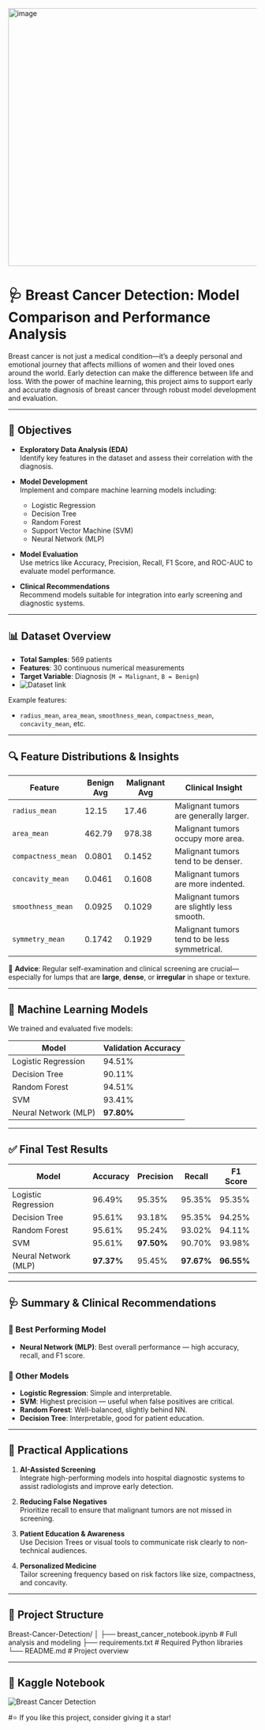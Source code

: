 <img width="933" height="522" alt="image" src="https://github.com/user-attachments/assets/04e090bb-6304-4f6c-9499-041d91b18ab7" />


# 🩺 Breast Cancer Detection: Model Comparison and Performance Analysis

Breast cancer is not just a medical condition—it’s a deeply personal and emotional journey that affects millions of women and their loved ones around the world. Early detection can make the difference between life and loss. With the power of machine learning, this project aims to support early and accurate diagnosis of breast cancer through robust model development and evaluation.

---

## 📌 Objectives

- **Exploratory Data Analysis (EDA)**  
  Identify key features in the dataset and assess their correlation with the diagnosis.

- **Model Development**  
  Implement and compare machine learning models including:
  - Logistic Regression
  - Decision Tree
  - Random Forest
  - Support Vector Machine (SVM)
  - Neural Network (MLP)

- **Model Evaluation**  
  Use metrics like Accuracy, Precision, Recall, F1 Score, and ROC-AUC to evaluate model performance.

- **Clinical Recommendations**  
  Recommend models suitable for integration into early screening and diagnostic systems.

---

## 📊 Dataset Overview

- **Total Samples**: 569 patients  
- **Features**: 30 continuous numerical measurements  
- **Target Variable**: Diagnosis (`M = Malignant`, `B = Benign`)
- ![Dataset link](https://archive.ics.uci.edu/dataset/17/breast+cancer+wisconsin+diagnostic)

Example features:
- `radius_mean`, `area_mean`, `smoothness_mean`, `compactness_mean`, `concavity_mean`, etc.

---

## 🔍 Feature Distributions & Insights

| Feature             | Benign Avg | Malignant Avg | Clinical Insight                                 |
|---------------------|------------|---------------|--------------------------------------------------|
| `radius_mean`       | 12.15      | 17.46         | Malignant tumors are generally larger.           |
| `area_mean`         | 462.79     | 978.38        | Malignant tumors occupy more area.               |
| `compactness_mean`  | 0.0801     | 0.1452        | Malignant tumors tend to be denser.              |
| `concavity_mean`    | 0.0461     | 0.1608        | Malignant tumors are more indented.              |
| `smoothness_mean`   | 0.0925     | 0.1029        | Malignant tumors are slightly less smooth.       |
| `symmetry_mean`     | 0.1742     | 0.1929        | Malignant tumors tend to be less symmetrical.    |

🧠 **Advice**: Regular self-examination and clinical screening are crucial—especially for lumps that are **large**, **dense**, or **irregular** in shape or texture.

---

## 🤖 Machine Learning Models

We trained and evaluated five models:

| Model                  | Validation Accuracy |
|------------------------|---------------------|
| Logistic Regression    | 94.51%              |
| Decision Tree          | 90.11%              |
| Random Forest          | 94.51%              |
| SVM                    | 93.41%              |
| Neural Network (MLP)   | **97.80%**          |

---

## ✅ Final Test Results

| Model                  | Accuracy | Precision | Recall | F1 Score |
|------------------------|----------|-----------|--------|----------|
| Logistic Regression    | 96.49%   | 95.35%    | 95.35% | 95.35%   |
| Decision Tree          | 95.61%   | 93.18%    | 95.35% | 94.25%   |
| Random Forest          | 95.61%   | 95.24%    | 93.02% | 94.11%   |
| SVM                    | 95.61%   | **97.50%**| 90.70% | 93.98%   |
| Neural Network (MLP)   | **97.37%**| 95.45%    | **97.67%** | **96.55%** |

---

## 🩺 Summary & Clinical Recommendations

### 🧠 Best Performing Model
- **Neural Network (MLP)**: Best overall performance — high accuracy, recall, and F1 score.

### 💬 Other Models
- **Logistic Regression**: Simple and interpretable.
- **SVM**: Highest precision — useful when false positives are critical.
- **Random Forest**: Well-balanced, slightly behind NN.
- **Decision Tree**: Interpretable, good for patient education.

---

## 🧪 Practical Applications

1. **AI-Assisted Screening**  
   Integrate high-performing models into hospital diagnostic systems to assist radiologists and improve early detection.

2. **Reducing False Negatives**  
   Prioritize recall to ensure that malignant tumors are not missed in screening.

3. **Patient Education & Awareness**  
   Use Decision Trees or visual tools to communicate risk clearly to non-technical audiences.

4. **Personalized Medicine**  
   Tailor screening frequency based on risk factors like size, compactness, and concavity.

---

## 📁 Project Structure
Breast-Cancer-Detection/
│
├── breast_cancer_notebook.ipynb # Full analysis and modeling
├── requirements.txt # Required Python libraries
└── README.md # Project overview

---

## 🚀 Kaggle Notebook
![Breast Cancer Detection](https://www.kaggle.com/code/farahwalidelsayed/breast-cancer-detection/notebook)

#⭐️ If you like this project, consider giving it a star!
